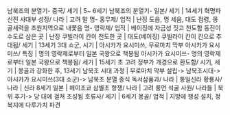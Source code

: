 남북조의 분열기- 중국/ 세기		| 5~ 6세기
남북조의 분열기- 일본/ 세기		| 14세기
혁명파 신진 사대부 성장/ 나라		| 고려 말
명- 홍무제/ 업적		| 난징 도읍, 명 세움, 대도 점령, 몽골세력을 초원지역으로 내쫓음
명- 영락제/ 업적		| 베이징에 자금성 짓고 천도함
동진이 수도로 삼은 곳		| 난징
쿠빌라이 칸이 천도한 곳		| 대도(베이징)
쿠빌라이 칸이 칸으로 추대됨/ 세기		| 13세기
3대 쇼군, 시기		| 아시카가 요시미쓰, 무로마치 막부
아시카가 요시미쓰/ 특징		| 명의 영락제로부터 일본 국왕으로 책봉됨
아시카가 요시미쓰- 명의 영락제로부터 일본 국왕으로 책봉됨​/ 세기		| 15세기 초
고려 정부가 개경으로 환도함/ 시기, 세기		| 몽골과 강화한 후, 13세기
남북조 시대 과정		| 무로마치 막부 설립-> 남북조시대-> 아시카가 요시미쓰(3대 쇼군)-> 남북조 분열 종식
독서삼품과/ 나라		| 통일신라
황룡사/ 나라		| 신라
8세기 일본		| 헤이조쿄
삼별초 항쟁/ 나라		| 고려
룽먼 석굴 사원/ 나라들		| 북위 후기-> 당 대에 걸쳐 조성됨
호류사/ 세기		| 6세기
몽골/ 업적		| 지방에 행성 설치, 정복지에 다루가치 파견
